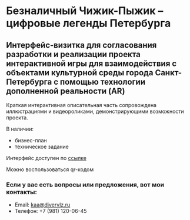 # Безналичный Чижик-Пыжик – цифровые легенды Петербурга

## Интерфейс-визитка для согласования разработки и реализации проекта интерактивной игры для взаимодействия с объектами культурной среды города Санкт-Петербурга с помощью технологии дополненной реальности (AR)

Краткая интерактивная описательная часть сопровождена иллюстрациями и видеороликами, демонстрирующими возможности проекта.

В наличии:
- бизнес-план
- техническое задание

Интерфейс доступен по [ссылке](https://myodsonline.github.io/BCHP/)

Можно воспользоваться qr-кодом



### Если у вас есть вопросы или предложения, вот мои контакты:

- Email: kaa@divervlz.ru
- Телефон: +7 (981) 120-06-45
